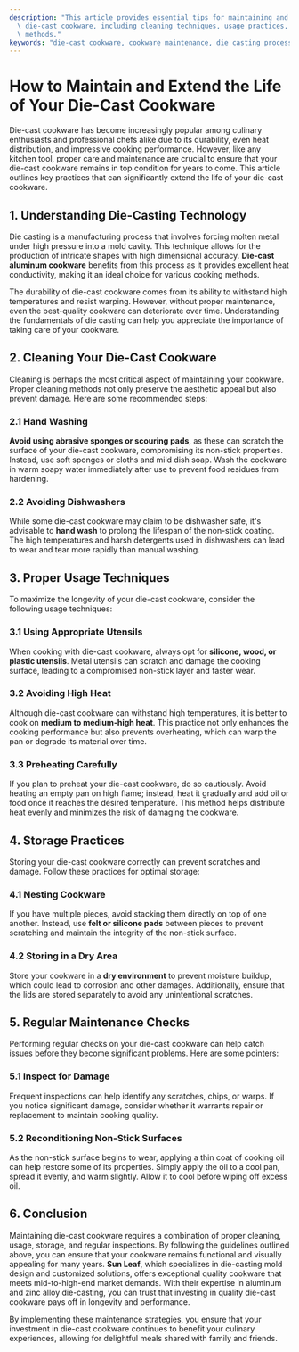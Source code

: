 ```yaml
---
description: "This article provides essential tips for maintaining and extending the lifespan of\
  \ die-cast cookware, including cleaning techniques, usage practices, and storage\
  \ methods."
keywords: "die-cast cookware, cookware maintenance, die casting process, heat dissipation efficiency"
---
```

# How to Maintain and Extend the Life of Your Die-Cast Cookware

Die-cast cookware has become increasingly popular among culinary enthusiasts and professional chefs alike due to its durability, even heat distribution, and impressive cooking performance. However, like any kitchen tool, proper care and maintenance are crucial to ensure that your die-cast cookware remains in top condition for years to come. This article outlines key practices that can significantly extend the life of your die-cast cookware.

## 1. Understanding Die-Casting Technology

Die casting is a manufacturing process that involves forcing molten metal under high pressure into a mold cavity. This technique allows for the production of intricate shapes with high dimensional accuracy. **Die-cast aluminum cookware** benefits from this process as it provides excellent heat conductivity, making it an ideal choice for various cooking methods. 

The durability of die-cast cookware comes from its ability to withstand high temperatures and resist warping. However, without proper maintenance, even the best-quality cookware can deteriorate over time. Understanding the fundamentals of die casting can help you appreciate the importance of taking care of your cookware.

## 2. Cleaning Your Die-Cast Cookware

Cleaning is perhaps the most critical aspect of maintaining your cookware. Proper cleaning methods not only preserve the aesthetic appeal but also prevent damage. Here are some recommended steps:

### 2.1 Hand Washing

**Avoid using abrasive sponges or scouring pads**, as these can scratch the surface of your die-cast cookware, compromising its non-stick properties. Instead, use soft sponges or cloths and mild dish soap. Wash the cookware in warm soapy water immediately after use to prevent food residues from hardening. 

### 2.2 Avoiding Dishwashers

While some die-cast cookware may claim to be dishwasher safe, it's advisable to **hand wash** to prolong the lifespan of the non-stick coating. The high temperatures and harsh detergents used in dishwashers can lead to wear and tear more rapidly than manual washing.

## 3. Proper Usage Techniques

To maximize the longevity of your die-cast cookware, consider the following usage techniques:

### 3.1 Using Appropriate Utensils

When cooking with die-cast cookware, always opt for **silicone, wood, or plastic utensils**. Metal utensils can scratch and damage the cooking surface, leading to a compromised non-stick layer and faster wear.

### 3.2 Avoiding High Heat

Although die-cast cookware can withstand high temperatures, it is better to cook on **medium to medium-high heat**. This practice not only enhances the cooking performance but also prevents overheating, which can warp the pan or degrade its material over time.

### 3.3 Preheating Carefully

If you plan to preheat your die-cast cookware, do so cautiously. Avoid heating an empty pan on high flame; instead, heat it gradually and add oil or food once it reaches the desired temperature. This method helps distribute heat evenly and minimizes the risk of damaging the cookware.

## 4. Storage Practices

Storing your die-cast cookware correctly can prevent scratches and damage. Follow these practices for optimal storage:

### 4.1 Nesting Cookware

If you have multiple pieces, avoid stacking them directly on top of one another. Instead, use **felt or silicone pads** between pieces to prevent scratching and maintain the integrity of the non-stick surface.

### 4.2 Storing in a Dry Area

Store your cookware in a **dry environment** to prevent moisture buildup, which could lead to corrosion and other damages. Additionally, ensure that the lids are stored separately to avoid any unintentional scratches.

## 5. Regular Maintenance Checks

Performing regular checks on your die-cast cookware can help catch issues before they become significant problems. Here are some pointers:

### 5.1 Inspect for Damage

Frequent inspections can help identify any scratches, chips, or warps. If you notice significant damage, consider whether it warrants repair or replacement to maintain cooking quality.

### 5.2 Reconditioning Non-Stick Surfaces

As the non-stick surface begins to wear, applying a thin coat of cooking oil can help restore some of its properties. Simply apply the oil to a cool pan, spread it evenly, and warm slightly. Allow it to cool before wiping off excess oil.

## 6. Conclusion

Maintaining die-cast cookware requires a combination of proper cleaning, usage, storage, and regular inspections. By following the guidelines outlined above, you can ensure that your cookware remains functional and visually appealing for many years. **Sun Leaf**, which specializes in die-casting mold design and customized solutions, offers exceptional quality cookware that meets mid-to-high-end market demands. With their expertise in aluminum and zinc alloy die-casting, you can trust that investing in quality die-cast cookware pays off in longevity and performance.

By implementing these maintenance strategies, you ensure that your investment in die-cast cookware continues to benefit your culinary experiences, allowing for delightful meals shared with family and friends.
